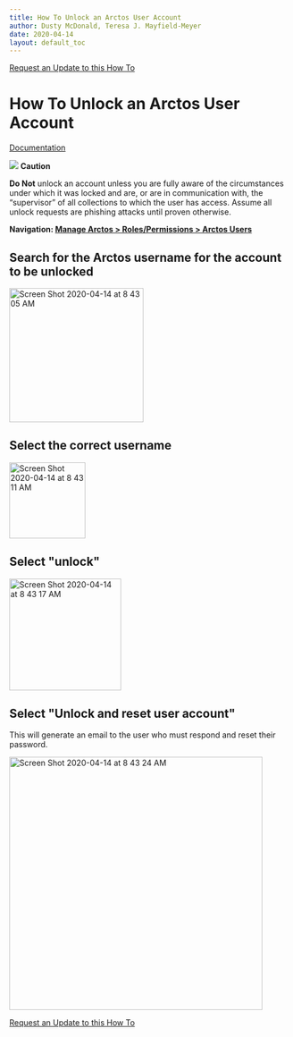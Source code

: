```yaml
---
title: How To Unlock an Arctos User Account
author: Dusty McDonald, Teresa J. Mayfield-Meyer
date: 2020-04-14
layout: default_toc
---
```

[Request an Update to this How To](https://github.com/ArctosDB/documentation-wiki/issues/new?assignees=&labels=How+To+Update&template=how-to-update.md&title=How+To+%5Badd+title%5D+update)

# How To Unlock an Arctos User Account

[Documentation](https://handbook.arctosdb.org/documentation/users.html#unlocking)

![](https://raw.githubusercontent.com/ArctosDB/documentation-wiki/gh-pages/tutorial_images/Bear%20Caution.jpg) 
**Caution** 

**Do Not** unlock an account unless you are fully aware of the circumstances under which it was locked and are, or are in communication with, the “supervisor” of all collections to which the user has access. Assume all unlock requests are phishing attacks until proven otherwise.

**Navigation: [Manage Arctos > Roles/Permissions > Arctos Users](https://arctos.database.museum/AdminUsers.cfm)**

## Search for the Arctos username for the account to be unlocked

<img width="240" alt="Screen Shot 2020-04-14 at 8 43 05 AM" src="https://user-images.githubusercontent.com/5720791/79244762-1d181600-7e2c-11ea-97f2-150104481507.png">

## Select the correct username
 
<img width="136" alt="Screen Shot 2020-04-14 at 8 43 11 AM" src="https://user-images.githubusercontent.com/5720791/79244779-1f7a7000-7e2c-11ea-93f5-d9771c808068.png">

## Select "unlock"

<img width="200" alt="Screen Shot 2020-04-14 at 8 43 17 AM" src="https://user-images.githubusercontent.com/5720791/79244791-21dcca00-7e2c-11ea-85c6-a0bb828a2515.png">

## Select "Unlock and reset user account"

This will generate an email to the user who must respond and reset their password.

<img width="453" alt="Screen Shot 2020-04-14 at 8 43 24 AM" src="https://user-images.githubusercontent.com/5720791/79244795-243f2400-7e2c-11ea-90fb-cbe165215280.png">


[Request an Update to this How To](https://github.com/ArctosDB/documentation-wiki/issues/new?assignees=&labels=How+To+Update&template=how-to-update.md&title=How+To+%5Badd+title%5D+update)
